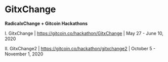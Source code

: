 # GitxChange
**RadicalxChange + Gitcoin Hackathons**

I. GitxChange | https://gitcoin.co/hackathon/GitxChange | May 27 - June 10, 2020

II. GitxChange2 | https://gitcoin.co/hackathon/gitxchange2 | October 5 - November 1, 2020

